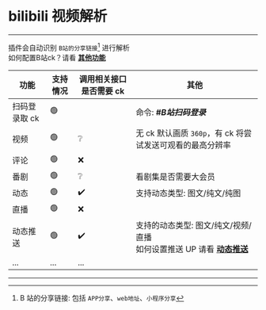 # bilibili 视频解析

---

插件会自动识别 `B站的分享链接`[^1] 进行解析<br>
如何配置B站ck？请看 [**其他功能**](./other.md#配置不同平台的-cookies)


| 功能          | 支持情况 | 调用相关接口是否需要 ck | 其他                                                                                  |
| ------------- | -------- | ----------------------- | ------------------------------------------------------------------------------------- |
| 扫码登录取 ck | 🟢       |                         | 命令: _**#B站扫码登录**_                                                             |
| 视频          | 🟢       | ❔                      | 无 ck 默认画质 `360p`，有 ck 将尝试发送可观看的最高分辨率                             |
| 评论          | 🟢       | ❌                      |                                                                                       |
| 番剧          | 🟢       | ❔                      | 看剧集是否需要大会员                                                                  |
| 动态          | 🟢       | ✔️                      | 支持动态类型: 图文/纯文/纯图                                                          |
| 直播          | 🟢       | ❌                      |                                                                                       |
| 动态推送      | 🟢       | ✔️                      | 支持的动态类型: 图文/纯文/视频/直播<br>如何设置推送 UP 请看 [**动态推送**](./push.md) |
| ...           | ...      | ...                     |                                                                                       |

---

[^1]: B 站的分享链接: 包括 `APP分享`、`web地址`、`小程序分享`
